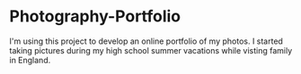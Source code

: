 # Photography-Portfolio
I'm using this project to develop an online portfolio of my photos.
I started taking pictures during my high school summer vacations while visting family in England.
